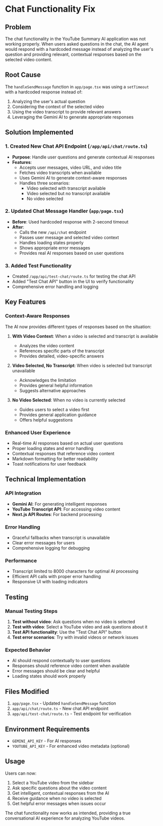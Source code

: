 # Chat Functionality Fix

## Problem
The chat functionality in the YouTube Summary AI application was not working properly. When users asked questions in the chat, the AI agent would respond with a hardcoded message instead of analyzing the user's question and providing relevant, contextual responses based on the selected video content.

## Root Cause
The `handleSendMessage` function in `app/page.tsx` was using a `setTimeout` with a hardcoded response instead of:
1. Analyzing the user's actual question
2. Considering the context of the selected video
3. Using the video transcript to provide relevant answers
4. Leveraging the Gemini AI to generate appropriate responses

## Solution Implemented

### 1. Created New Chat API Endpoint (`/app/api/chat/route.ts`)
- **Purpose**: Handle user questions and generate contextual AI responses
- **Features**:
  - Accepts user messages, video URL, and video title
  - Fetches video transcripts when available
  - Uses Gemini AI to generate context-aware responses
  - Handles three scenarios:
    - Video selected with transcript available
    - Video selected but no transcript available
    - No video selected

### 2. Updated Chat Message Handler (`app/page.tsx`)
- **Before**: Used hardcoded response with 2-second timeout
- **After**: 
  - Calls the new `/api/chat` endpoint
  - Passes user message and selected video context
  - Handles loading states properly
  - Shows appropriate error messages
  - Provides real AI responses based on user questions

### 3. Added Test Functionality
- Created `/app/api/test-chat/route.ts` for testing the chat API
- Added "Test Chat API" button in the UI to verify functionality
- Comprehensive error handling and logging

## Key Features

### Context-Aware Responses
The AI now provides different types of responses based on the situation:

1. **With Video Context**: When a video is selected and transcript is available
   - Analyzes the video content
   - References specific parts of the transcript
   - Provides detailed, video-specific answers

2. **Video Selected, No Transcript**: When video is selected but transcript unavailable
   - Acknowledges the limitation
   - Provides general helpful information
   - Suggests alternative approaches

3. **No Video Selected**: When no video is currently selected
   - Guides users to select a video first
   - Provides general application guidance
   - Offers helpful suggestions

### Enhanced User Experience
- Real-time AI responses based on actual user questions
- Proper loading states and error handling
- Contextual responses that reference video content
- Markdown formatting for better readability
- Toast notifications for user feedback

## Technical Implementation

### API Integration
- **Gemini AI**: For generating intelligent responses
- **YouTube Transcript API**: For accessing video content
- **Next.js API Routes**: For backend processing

### Error Handling
- Graceful fallbacks when transcript is unavailable
- Clear error messages for users
- Comprehensive logging for debugging

### Performance
- Transcript limited to 8000 characters for optimal AI processing
- Efficient API calls with proper error handling
- Responsive UI with loading indicators

## Testing

### Manual Testing Steps
1. **Test without video**: Ask questions when no video is selected
2. **Test with video**: Select a YouTube video and ask questions about it
3. **Test API functionality**: Use the "Test Chat API" button
4. **Test error scenarios**: Try with invalid videos or network issues

### Expected Behavior
- AI should respond contextually to user questions
- Responses should reference video content when available
- Error messages should be clear and helpful
- Loading states should work properly

## Files Modified
1. `app/page.tsx` - Updated `handleSendMessage` function
2. `app/api/chat/route.ts` - New chat API endpoint
3. `app/api/test-chat/route.ts` - Test endpoint for verification

## Environment Requirements
- `GEMINI_API_KEY` - For AI responses
- `YOUTUBE_API_KEY` - For enhanced video metadata (optional)

## Usage
Users can now:
1. Select a YouTube video from the sidebar
2. Ask specific questions about the video content
3. Get intelligent, contextual responses from the AI
4. Receive guidance when no video is selected
5. Get helpful error messages when issues occur

The chat functionality now works as intended, providing a true conversational AI experience for analyzing YouTube videos.

